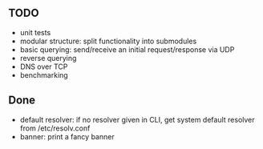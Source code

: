 ## TODO
- unit tests
- modular structure: split functionality into submodules
- basic querying: send/receive an initial request/response via UDP
- reverse querying
- DNS over TCP
- benchmarking

## Done
- default resolver: if no resolver given in CLI, get system default resolver
  from /etc/resolv.conf
- banner: print a fancy banner
